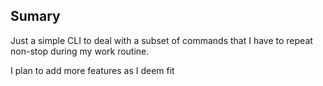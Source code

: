 ## Sumary

Just a simple CLI to deal with a subset of commands that I have to repeat non-stop during my work routine.

I plan to add more features as I deem fit
